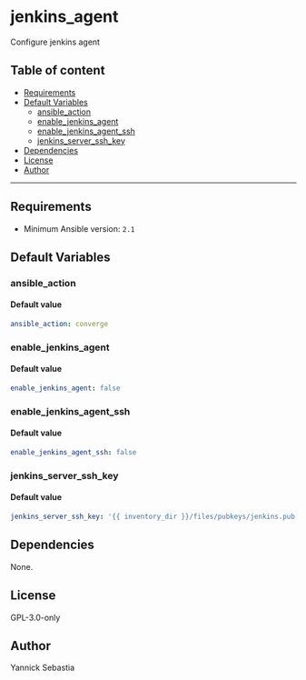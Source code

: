 # jenkins_agent

Configure jenkins agent

## Table of content

- [Requirements](#requirements)
- [Default Variables](#default-variables)
  - [ansible_action](#ansible_action)
  - [enable_jenkins_agent](#enable_jenkins_agent)
  - [enable_jenkins_agent_ssh](#enable_jenkins_agent_ssh)
  - [jenkins_server_ssh_key](#jenkins_server_ssh_key)
- [Dependencies](#dependencies)
- [License](#license)
- [Author](#author)

---

## Requirements

- Minimum Ansible version: `2.1`

## Default Variables

### ansible_action

#### Default value

```YAML
ansible_action: converge
```

### enable_jenkins_agent

#### Default value

```YAML
enable_jenkins_agent: false
```

### enable_jenkins_agent_ssh

#### Default value

```YAML
enable_jenkins_agent_ssh: false
```

### jenkins_server_ssh_key

#### Default value

```YAML
jenkins_server_ssh_key: '{{ inventory_dir }}/files/pubkeys/jenkins.pub'
```

## Dependencies

None.

## License

GPL-3.0-only

## Author

Yannick Sebastia
